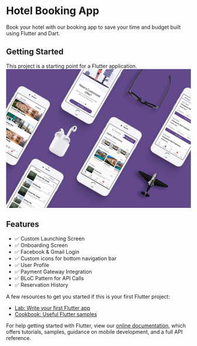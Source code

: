 # Hotel Booking App

Book your hotel with our booking app to save your time and budget built using Flutter and Dart.

## Getting Started

This project is a starting point for a Flutter application.
![android](./screenshots/hotel.jpg?raw=true 'android')

## Features
- :white_check_mark: Custom Launching Screen
- :white_check_mark: Onboarding Screen
- :white_check_mark: Facebook & Gmail Login
- :white_check_mark: Custom icons for bottom navigation bar
- :white_check_mark: User Profile
- :white_check_mark: Payment Gateway Integration
- :white_check_mark: BLoC Pattern for API Calls
- :white_check_mark: Reservation History

A few resources to get you started if this is your first Flutter project:

- [Lab: Write your first Flutter app](https://flutter.dev/docs/get-started/codelab)
- [Cookbook: Useful Flutter samples](https://flutter.dev/docs/cookbook)

For help getting started with Flutter, view our
[online documentation](https://flutter.dev/docs), which offers tutorials,
samples, guidance on mobile development, and a full API reference.
